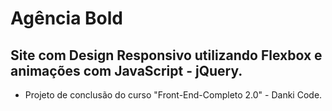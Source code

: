 # Agência Bold
## Site com Design Responsivo utilizando Flexbox e animações com JavaScript - jQuery.
- Projeto de conclusão do curso "Front-End-Completo 2.0" - Danki Code. 
